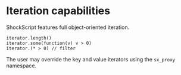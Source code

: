 # Iteration capabilities

ShockScript features full object-oriented iteration.

```
iterator.length()
iterator.some(function(v) v > 0)
iterator.(* > 0) // filter
```

The user may override the key and value iterators using the `sx_proxy` namespace.